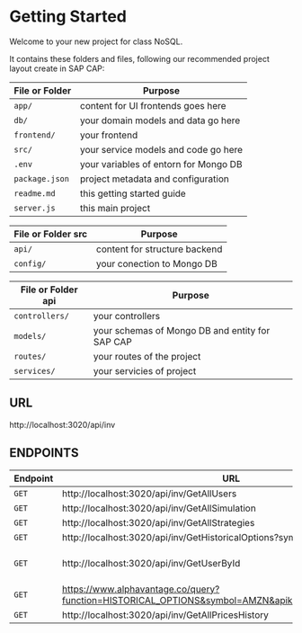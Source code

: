 # Getting Started

Welcome to your new project for class NoSQL.

It contains these folders and files, following our recommended project layout create in SAP CAP:

File or Folder | Purpose
---------|----------
`app/` | content for UI frontends goes here
`db/` | your domain models and data go here
`frontend/` | your frontend
`src/` | your service models and code go here
`.env` | your variables of entorn for Mongo DB
`package.json` | project metadata and configuration
`readme.md` | this getting started guide
`server.js` | this main project

File or Folder src | Purpose
---------|----------
`api/` | content for structure backend
`config/` | your conection to Mongo DB

File or Folder api | Purpose
---------|----------
`controllers/` | your controllers
`models/` | your schemas of Mongo DB and entity for SAP CAP
`routes/` | your routes of the project
`services/` | your servicies of project


## URL

http://localhost:3020/api/inv

## ENDPOINTS

Endpoint | URL | Body | Use
---------|----------|---------|---------
`GET`  |  http://localhost:3020/api/inv/GetAllUsers | none | Yes
`GET`  |  http://localhost:3020/api/inv/GetAllSimulation | none | Yes
`GET`  |  http://localhost:3020/api/inv/GetAllStrategies | none | Yes
`GET`  |  http://localhost:3020/api/inv/GetHistoricalOptions?symbol=AMZN | none | No
`GET`  |  http://localhost:3020/api/inv/GetUserById | {"USER_ID": "user-001"} | Yes
`GET` | https://www.alphavantage.co/query?function=HISTORICAL_OPTIONS&symbol=AMZN&apikey=9BIPPPBV4TA9MZGE | none | No
`GET` | http://localhost:3020/api/inv/GetAllPricesHistory | none | Yes
